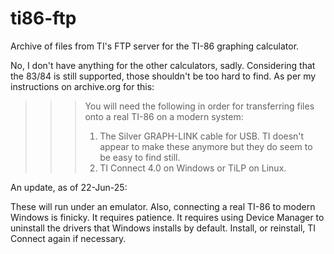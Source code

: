 # ti86-ftp
Archive of files from TI's FTP server for the TI-86 graphing calculator.

No, I don't have anything for the other calculators, sadly.  Considering that the 83/84 is still supported, those shouldn't be too hard to find.
As per my instructions on archive.org for this:

>>> You will need the following in order for transferring files onto a real TI-86 on a modern system:
>>> 1. The Silver GRAPH-LINK cable for USB.  TI doesn't appear to make these anymore but they do seem to be easy to find still.
>>> 2.  TI Connect 4.0 on Windows or TiLP on Linux.

An update, as of 22-Jun-25:

These will run under an emulator.  Also, connecting a real TI-86 to modern Windows is finicky.  It requires patience.  It requires using Device Manager to uninstall the drivers that Windows installs by default.  Install, or reinstall, TI Connect again if necessary.

